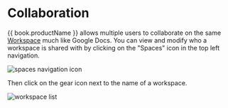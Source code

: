 # Collaboration

{{ book.productName }} allows multiple users to collaborate on the same [Workspace](workspaces.md)
much like Google Docs.  You can view and modify who a workspace is shared with by
clicking on the "Spaces" icon in the top left navigation.

![spaces navigation icon](images/navigation-spaces.png)

Then click on the gear icon next to the name of a workspace.

![workspace list](images/workspace-list.png)

<!--
TODO:
- typeahead for users
- user list
- changing workspace privileges
- real-time updates
-->
